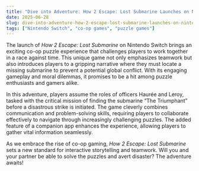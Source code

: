 ```yaml
---
title: "Dive into Adventure: How 2 Escape: Lost Submarine Launches on Nintendo Switch"
date: 2025-06-28
slug: dive-into-adventure-how-2-escape-lost-submarine-launches-on-nintendo-switch
tags: ["Nintendo Switch", "co-op games", "puzzle games"]
---
```


The launch of *How 2 Escape: Lost Submarine* on Nintendo Switch brings an exciting co-op puzzle experience that challenges players to work together in a race against time. This unique game not only emphasizes teamwork but also introduces players to a gripping narrative where they must locate a missing submarine to prevent a potential global conflict. With its engaging gameplay and moral dilemmas, it promises to be a hit among puzzle enthusiasts and gamers alike.

In this adventure, players assume the roles of officers Haurée and Leroy, tasked with the critical mission of finding the submarine “The Triumphant” before a disastrous strike is initiated. The game cleverly combines communication and problem-solving skills, requiring players to collaborate effectively to navigate through increasingly challenging puzzles. The added feature of a companion app enhances the experience, allowing players to gather vital information seamlessly.

As we embrace the rise of co-op gaming, *How 2 Escape: Lost Submarine* sets a new standard for interactive storytelling and teamwork. Will you and your partner be able to solve the puzzles and avert disaster? The adventure awaits!
